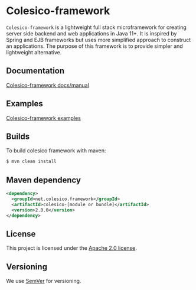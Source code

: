 # Colesico-framework

`Colesico-framework` is a lightweight full stack microframework for creating server side backend and web applications in Java 11+.
It is inspired by Spring and EJB frameworks but uses more simplified approach to construct an applications. The purpose of this framework is to provide simpler and lightweight alternative. 

## Documentation

 [Colesico-framework docs/manual](https://github.com/colesico/colesico-framework/blob/master/doc/src/asciidoc/framework.asciidoc)

## Examples

 [Colesico-framework examples](https://github.com/colesico/colesico-framework/tree/master/examples)

## Builds

To build colesico framework with maven:

```bash
$ mvn clean install
```

## Maven dependency

```xml
<dependency>
  <groupId>net.colesico.framework</groupId>
  <artifactId>colesico-[module or bundle]</artifactId>
  <version>2.0.0</version>
</dependency>
```

## License

This project is licensed under the
[Apache 2.0 license](https://www.apache.org/licenses/LICENSE-2.0.html).

## Versioning

We use [SemVer](http://semver.org/) for versioning.
